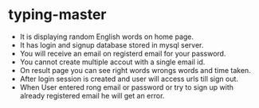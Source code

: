 # typing-master

- It is displaying random English words on home page.
- It has login and signup database stored in mysql server.
- You will receive an email on registerd email for your password.
- You cannot create multiple accout with a single email id.
- On result page you can see right words wrongs words and time taken.
- After login session is created and user will access urls till sign out.
- When User entered rong email or password or try to sign up with already registered email he will get an error.
